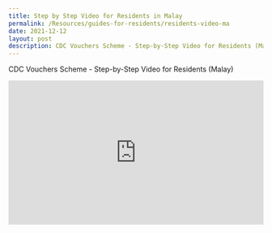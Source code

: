 ```yaml
---
title: Step by Step Video for Residents in Malay
permalink: /Resources/guides-for-residents/residents-video-ma
date: 2021-12-12
layout: post
description: CDC Vouchers Scheme - Step-by-Step Video for Residents (Malay)
---
```

CDC Vouchers Scheme - Step-by-Step Video for Residents (Malay)

<style>
 .youtubecontainer {
    position: relative;
    width: 100%;
    height: 0;
    padding-bottom: 56.25%;
}
.youtubevideo {
    position: absolute;
    top: 0;
    left: 0;
    width: 100%;
    height: 100%;
}
</style>

<div class="youtubecontainer">
<iframe class="youtubevideo" src="https://www.youtube.com/embed/wcgOTb5VPkU" title="YouTube video player" frameborder="0" allow="accelerometer; autoplay; clipboard-write; encrypted-media; gyroscope; picture-in-picture" allowfullscreen></iframe>
</div>